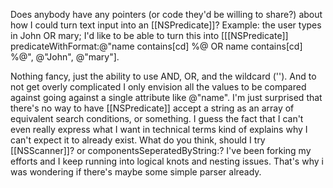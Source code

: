 Does anybody have any pointers (or code they'd be willing to share?) about how I could turn text input into an [[NSPredicate]]?  Example: the user types in John OR mary; I'd like to be able to turn this into [[[NSPredicate]] predicateWithFormat:@"name contains[cd] %@ OR name contains[cd] %@", @"John", @"mary"].

Nothing fancy, just the ability to use AND, OR, and the wildcard ('').  And to not get overly complicated I only envision all the values to be compared against going against a single attribute like @"name".  I'm just surprised that there's no way to have [[NSPredicate]] accept a string as an array of equivalent search conditions, or something.  I guess the fact that I can't even really express what I want in technical terms kind of explains why I can't expect it to already exist.  What do you think, should I try [[NSScanner]]?  or componentsSeperatedByString:?  I've been forking my efforts and I keep running into logical knots and nesting issues.  That's why i was wondering if there's maybe some simple parser already.